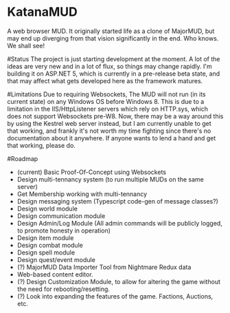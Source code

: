 # KatanaMUD
A web browser MUD. It originally started life as a clone of MajorMUD, but may end up diverging from that vision significantly in the end. Who knows. We shall see!


#Status
The project is just starting development at the moment. A lot of the ideas are very new and in a lot of flux, so things may change rapidly. I'm building it on ASP.NET 5, which is currently in a pre-release beta state, and that may affect what gets developed here as the framework matures.

#Limitations
Due to requiring Websockets, The MUD will not run (in its current state) on any Windows OS before Windows 8. This is due to a limitation in the IIS/HttpListener servers which rely on HTTP.sys, which does not support Websockets pre-W8. Now, there may be a way around this by using the Kestrel web server instead, but I am currently unable to get that working, and frankly it's not worth my time fighting since there's no documentation about it anywhere. If anyone wants to lend a hand and get that working, please do.

#Roadmap

* (current) Basic Proof-Of-Concept using Websockets
* Design multi-tennancy system (to run multiple MUDs on the same server)
* Get Membership working with multi-tennancy
* Design messaging system (Typescript code-gen of message classes?)
* Design world module
* Design communication module
* Design Admin/Log Module (All admin commands will be publicly logged, to promote honesty in operation)
* Design item module
* Design combat module
* Design spell module
* Design quest/event module
* (?) MajorMUD Data Importer Tool from Nightmare Redux data
* Web-based content editor.
* (?) Design Customization Module, to allow for altering the game without the need for rebooting/resetting.
* (?) Look into expanding the features of the game. Factions, Auctions, etc.
